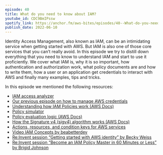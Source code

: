 ```yaml
---
episode: 40
title: What do you need to know about IAM?
youtube_id: CDC9BmIPssw
spotify_link: https://anchor.fm/aws-bites/episodes/40--What-do-you-need-to-know-about-IAM-e1johd4
publish_date: 2022-06-10
---
```


Identity Access Management, also known as IAM, can be an intimidating service when getting started with AWS. But IAM is also one of those core services that you can’t really avoid. In this episode we try to distill down everything that you need to know to understand IAM and start to use it proficiently. We cover what IAM is, why it is so important, how authentication and authorization work, what policy documents are and how to write them, how a user or an application get credentials to interact with AWS and finally many examples, tips and tricks.

In this episode we mentioned the following resources:
- [IAM access analyzer](https://docs.aws.amazon.com/IAM/latest/UserGuide/what-is-access-analyzer.html)
- [Our previous episode on how to manage AWS credentials](https://www.youtube.com/watch?v=X4uA6EtNyos)
- [Understanding how IAM Policies work (AWS Docs)](https://docs.aws.amazon.com/IAM/latest/UserGuide/intro-structure.html)
- [Policy simulator](https://policysim.aws.amazon.com/)
- [Policy evaluation logic (AWS Docs)](https://docs.aws.amazon.com/IAM/latest/UserGuide/reference_policies_evaluation-logic.html)
- [How the Signature v4 (sigv4) algorithm works (AWS Docs)](​​https://docs.aws.amazon.com/general/latest/gr/sigv4_signing.html)
- [Actions, resources, and condition keys for AWS services](https://docs.aws.amazon.com/service-authorization/latest/reference/reference_policies_actions-resources-contextkeys.html)
- [Video IAM Concepts by beabetterdev](https://www.youtube.com/watch?v=_ZCTvmaPgao)
- [Re:Invent session “Getting started with AWS identity” by Becky Weiss](https://www.youtube.com/watch?v=Zvz-qYYhvMk )
- [Re:Invent session “Become an IAM Policy Master in 60 Minutes or Less” by Brigid Johnson](https://www.youtube.com/watch?v=YQsK4MtsELU)
 